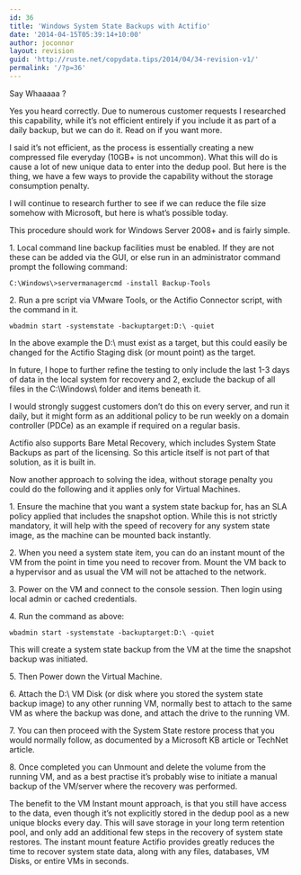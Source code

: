 ```yaml
---
id: 36
title: 'Windows System State Backups with Actifio'
date: '2014-04-15T05:39:14+10:00'
author: joconnor
layout: revision
guid: 'http://ruste.net/copydata.tips/2014/04/34-revision-v1/'
permalink: '/?p=36'
---
```


Say Whaaaaa ?

Yes you heard correctly. Due to numerous customer requests I researched this capability, while it’s not efficient entirely if you include it as part of a daily backup, but we can do it. Read on if you want more.

I said it’s not efficient, as the process is essentially creating a new compressed file everyday (10GB+ is not uncommon). What this will do is cause a lot of new unique data to enter into the dedup pool. But here is the thing, we have a few ways to provide the capability without the storage consumption penalty.

I will continue to research further to see if we can reduce the file size somehow with Microsoft, but here is what’s possible today.

This procedure should work for Windows Server 2008+ and is fairly simple.

1\. Local command line backup facilities must be enabled. If they are not these can be added via the GUI, or else run in an administrator command prompt the following command:

```
C:\Windows\>servermanagercmd -install Backup-Tools
```

2\. Run a pre script via VMware Tools, or the Actifio Connector script, with the command in it.

```
wbadmin start -systemstate -backuptarget:D:\ -quiet
```

In the above example the D:\\ must exist as a target, but this could easily be changed for the Actifio Staging disk (or mount point) as the target.

In future, I hope to further refine the testing to only include the last 1-3 days of data in the local system for recovery and 2, exclude the backup of all files in the C:\\Windows\\ folder and items beneath it.

I would strongly suggest customers don’t do this on every server, and run it daily, but it might form as an additional policy to be run weekly on a domain controller (PDCe) as an example if required on a regular basis.

Actifio also supports Bare Metal Recovery, which includes System State Backups as part of the licensing. So this article itself is not part of that solution, as it is built in.

Now another approach to solving the idea, without storage penalty you could do the following and it applies only for Virtual Machines.

1\. Ensure the machine that you want a system state backup for, has an SLA policy applied that includes the snapshot option. While this is not strictly mandatory, it will help with the speed of recovery for any system state image, as the machine can be mounted back instantly.

2\. When you need a system state item, you can do an instant mount of the VM from the point in time you need to recover from. Mount the VM back to a hypervisor and as usual the VM will not be attached to the network.

3\. Power on the VM and connect to the console session. Then login using local admin or cached credentials.

4\. Run the command as above:

```
wbadmin start -systemstate -backuptarget:D:\ -quiet
```

This will create a system state backup from the VM at the time the snapshot backup was initiated.

5\. Then Power down the Virtual Machine.

6\. Attach the D:\\ VM Disk (or disk where you stored the system state backup image) to any other running VM, normally best to attach to the same VM as where the backup was done, and attach the drive to the running VM.

7\. You can then proceed with the System State restore process that you would normally follow, as documented by a Microsoft KB article or TechNet article.

8\. Once completed you can Unmount and delete the volume from the running VM, and as a best practise it’s probably wise to initiate a manual backup of the VM/server where the recovery was performed.

The benefit to the VM Instant mount approach, is that you still have access to the data, even though it’s not explicitly stored in the dedup pool as a new unique blocks every day. This will save storage in your long term retention pool, and only add an additional few steps in the recovery of system state restores. The instant mount feature Actifio provides greatly reduces the time to recover system state data, along with any files, databases, VM Disks, or entire VMs in seconds.